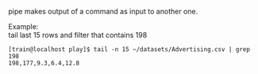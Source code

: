 pipe makes output of a command as input to another one.  

Example:  
tail last 15 rows and filter that contains 198 
```
[train@localhost play]$ tail -n 15 ~/datasets/Advertising.csv | grep 198
198,177,9.3,6.4,12.8
```


